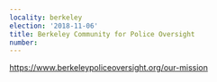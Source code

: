 ```yaml
---
locality: berkeley
election: '2018-11-06'
title: Berkeley Community for Police Oversight
number: 
---
```

https://www.berkeleypoliceoversight.org/our-mission
